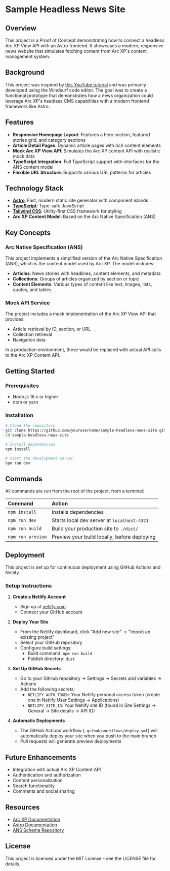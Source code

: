 # Sample Headless News Site

## Overview

This project is a Proof of Concept demonstrating how to connect a headless Arc XP View API with an Astro frontend. It showcases a modern, responsive news website that simulates fetching content from Arc XP's content management system.

## Background

This project was inspired by [this YouTube tutorial](https://www.youtube.com/watch?v=17zY9JcWAbI) and was primarily developed using the Windsurf code editor. The goal was to create a functional prototype that demonstrates how a news organization could leverage Arc XP's headless CMS capabilities with a modern frontend framework like Astro.

## Features

- **Responsive Homepage Layout**: Features a hero section, featured stories grid, and category sections
- **Article Detail Pages**: Dynamic article pages with rich content elements
- **Mock Arc XP View API**: Simulates the Arc XP content API with realistic mock data
- **TypeScript Integration**: Full TypeScript support with interfaces for the ANS content model
- **Flexible URL Structure**: Supports various URL patterns for articles

## Technology Stack

- **[Astro](https://astro.build/)**: Fast, modern static site generator with component islands
- **[TypeScript](https://www.typescriptlang.org/)**: Type-safe JavaScript
- **[Tailwind CSS](https://tailwindcss.com/)**: Utility-first CSS framework for styling
- **Arc XP Content Model**: Based on the Arc Native Specification (ANS)

## Key Concepts

### Arc Native Specification (ANS)

This project implements a simplified version of the Arc Native Specification (ANS), which is the content model used by Arc XP. The model includes:

- **Articles**: News stories with headlines, content elements, and metadata
- **Collections**: Groups of articles organized by section or topic
- **Content Elements**: Various types of content like text, images, lists, quotes, and tables

### Mock API Service

The project includes a mock implementation of the Arc XP View API that provides:

- Article retrieval by ID, section, or URL
- Collection retrieval
- Navigation data

In a production environment, these would be replaced with actual API calls to the Arc XP Content API.

## Getting Started

### Prerequisites

- Node.js 16.x or higher
- npm or yarn

### Installation

```bash
# Clone the repository
git clone https://github.com/yourusername/sample-headless-news-site.git
cd sample-headless-news-site

# Install dependencies
npm install

# Start the development server
npm run dev
```

## Commands

All commands are run from the root of the project, from a terminal:

| Command           | Action                                       |
| :---------------- | :------------------------------------------- |
| `npm install`     | Installs dependencies                        |
| `npm run dev`     | Starts local dev server at `localhost:4321`  |
| `npm run build`   | Build your production site to `./dist/`      |
| `npm run preview` | Preview your build locally, before deploying |

## Deployment

This project is set up for continuous deployment using GitHub Actions and Netlify.

### Setup Instructions

1. **Create a Netlify Account**
   - Sign up at [netlify.com](https://www.netlify.com/)
   - Connect your GitHub account

2. **Deploy Your Site**
   - From the Netlify dashboard, click "Add new site" → "Import an existing project"
   - Select your GitHub repository
   - Configure build settings:
     - Build command: `npm run build`
     - Publish directory: `dist`

3. **Set Up GitHub Secrets**
   - Go to your GitHub repository → Settings → Secrets and variables → Actions
   - Add the following secrets:
     - `NETLIFY_AUTH_TOKEN`: Your Netlify personal access token (create one in Netlify User Settings → Applications)
     - `NETLIFY_SITE_ID`: Your Netlify site ID (found in Site Settings → General → Site details → API ID)

4. **Automatic Deployments**
   - The GitHub Actions workflow (`.github/workflows/deploy.yml`) will automatically deploy your site when you push to the main branch
   - Pull requests will generate preview deployments

## Future Enhancements

- Integration with actual Arc XP Content API
- Authentication and authorization
- Content personalization
- Search functionality
- Comments and social sharing

## Resources

- [Arc XP Documentation](https://dev.arcxp.com/)
- [Astro Documentation](https://docs.astro.build)
- [ANS Schema Repository](https://github.com/washingtonpost/ans-schema)

## License

This project is licensed under the MIT License - see the LICENSE file for details.
